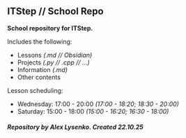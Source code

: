## ITStep // School Repo
**School repository for ITStep.**

Includes the following:
- Lessons *(.md // Obsidian)*
- Projects *(.py // .cpp // ...)*
- Information *(.md)*
- Other contents

Lesson scheduling:
- Wednesday: 17:00 - 20:00 *(17:00 - 18:20; 18:30 - 20:00)*
- Saturday: 15:00 - 18:00 *(15:00 - 16:20; 16:30 - 18:00)*

##### Repository by Alex Lysenko. Created 22.10.25
